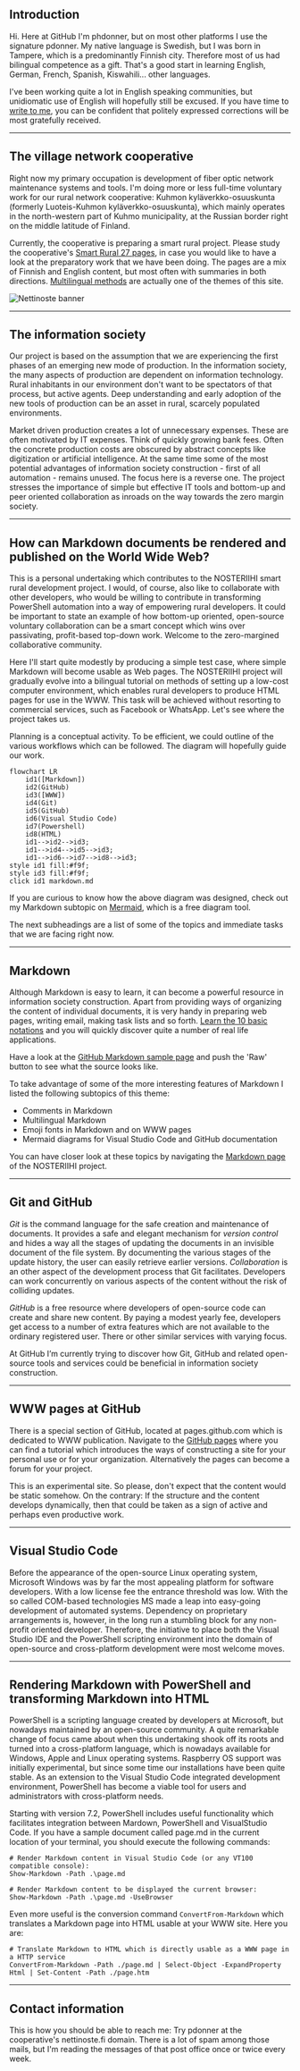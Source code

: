 ## Introduction

Hi. Here at GitHub I'm phdonner, but on most other platforms I use the signature pdonner. My native language is Swedish, but I was born in Tampere, which is a predominantly Finnish city. Therefore most of us had bilingual competence as a gift. That's a good start in learning English, German, French, Spanish, Kiswahili... other languages.

I've been working quite a lot in English speaking communities, but unidiomatic use of English will hopefully still be excused. If you have time to [write to me](https://github.com/phdonner/phdonner/blob/main/README.md#contact-information), you can be confident that politely expressed corrections will be most gratefully received.

---

## The village network cooperative

Right now my primary occupation is development of fiber optic network maintenance systems and tools. I'm doing more or less full-time voluntary work for our rural network cooperative: Kuhmon kyläverkko-osuuskunta (formerly Luoteis-Kuhmon kyläverkko-osuuskunta), which mainly operates in the north-western part of Kuhmo municipality, at the Russian border right on the middle latitude of Finland. 

Currently, the cooperative is preparing a smart rural project. Please study the cooperative's [Smart Rural 27 pages](https://nettinoste.fi/wp/category/smart-rural-27/), in case you would like to have a look at the preparatory work that we have been doing. The pages are a mix of Finnish and English content, but most often with summaries in both directions. [Multilingual methods](https://github.com/phdonner/phdonner/blob/main/README.md#multilingual-markdown) are actually one of the themes of this site.

![Nettinoste banner](https://nettinoste.fi/wp/wp-content/uploads/2014/05/copy-header_1260_240.png)

---

## The information society

Our project is based on the assumption that we are experiencing the first phases of an emerging new mode of production. In the information society, the many aspects of production are dependent on information technology. Rural inhabitants in our environment don't want to be spectators of that process, but active agents. Deep understanding and early adoption of the new tools of production can be an asset in rural, scarcely populated environments.

Market driven production creates a lot of unnecessary expenses. These are often motivated by IT expenses. Think of quickly growing bank fees. Often the concrete production costs are obscured by abstract concepts like digitization or artificial intelligence. At the same time some of the most potential advantages of information society construction - first of all automation - remains unused. The focus here is a reverse one. The project stresses the importance of simple but effective IT tools and bottom-up and peer oriented collaboration as inroads on the way towards the zero margin society.

---

## How can Markdown documents be rendered and published on the World Wide Web?

This is a personal undertaking which contributes to the NOSTERIIHI smart rural development project. I would, of course, also like to collaborate with other developers, who would be willing to contribute in transforming PowerShell automation into a way of empowering rural developers. It could be important to state an example of how bottom-up oriented, open-source voluntary collaboration can be a smart concept which wins over passivating, profit-based top-down work. Welcome to the zero-margined collaborative community.

Here I'll start quite modestly by producing a simple test case, where simple Markdown will become usable as Web pages. The NOSTERIIHI project will gradually evolve into a bilingual tutorial on methods of setting up a low-cost computer environment, which enables rural developers to produce HTML pages for use in the WWW. This task will be achieved without resorting to commercial services, such as Facebook or WhatsApp. Let's see where the project takes us.

Planning is a conceptual activity. To be efficient, we could outline of the various workflows which can be followed. The diagram will hopefully guide our work. 

```mermaid
flowchart LR
    id1([Markdown])
    id2(GitHub)
    id3([WWW])
    id4(Git)
    id5(GitHub)
    id6(Visual Studio Code)
    id7(Powershell)
    id8(HTML)
    id1-->id2-->id3;
    id1-->id4-->id5-->id3;
    id1-->id6-->id7-->id8-->id3;
style id1 fill:#f9f;
style id3 fill:#f9f;
click id1 markdown.md
```

If you are curious to know how the above diagram was designed, check out my Markdown subtopic on [Mermaid](markdown.md#mermaid-diagrams-a-way-of-visualizing-conceptual-frameworks), which is a free diagram tool. 

The next subheadings are a list of some of the topics and immediate tasks that we are facing right now.

---

## Markdown

Although Markdown is easy to learn, it can become a powerful resource in information society construction. Apart from providing ways of organizing the content of individual documents, it is very handy in preparing web pages, writing email, making task lists and so forth. [Learn the 10 basic notations](https://www.markdownguide.org/basic-syntax/) and you will quickly discover quite a number of real life applications.

Have a look at the [GitHub Markdown sample page](https://gist.github.com/rt2zz/e0a1d6ab2682d2c47746950b84c0b6ee) and push the 'Raw' button to see what the source looks like.

To take advantage of some of the more interesting features of Markdown I listed the following subtopics of this theme:

* Comments in Markdown
* Multilingual Markdown
* Emoji fonts in Markdown and on WWW pages
* Mermaid diagrams for Visual Studio Code and GitHub documentation

You can have closer look at these topics by navigating the [Markdown page](markdown.md) of the NOSTERIIHI project.

---

## Git and GitHub

*Git* is the command language for the safe creation and maintenance of documents. It provides a safe and elegant mechanism for _version control_ and hides a way all the stages of updating the documents in an invisible document of the file system. By documenting the various stages of the update history, the user can easily retrieve earlier versions. _Collaboration_ is an other aspect of the development process that Git facilitates. Developers can work concurrently on various aspects of the content without the risk of colliding updates.

*GitHub* is a free resource where developers of open-source code can create and share new content. By paying a modest yearly fee, developers get access to a number of extra features which are not available to the ordinary registered user. There or other similar services with varying focus. 

At GitHub I’m currently trying to discover how Git, GitHub and related open-source tools and services could be beneficial in information society construction. 

---

## WWW pages at GitHub

There is a special section of GitHub, located at pages.github.com which is dedicated to WWW publication. Navigate to the [GitHub pages](https://pages.github.com/) where you can find a tutorial which introduces the ways of constructing a site for your personal use or for your organization. Alternatively the pages can become a forum for your project.

This is an experimental site. So please, don't expect that the content would be static somehow. On the contrary: If the structure and the content develops dynamically, then that could be taken as a sign of active and perhaps even productive work.

---

## Visual Studio Code

Before the appearance of the open-source Linux operating system, Microsoft Windows was by far the most appealing platform for software developers. With a low license fee the entrance threshold was low. With the so called COM-based technologies MS made a leap into easy-going development of automated systems. Dependency on proprietary arrangements is, however, in the long run a stumbling block for any non-profit oriented developer. Therefore, the initiative to place both the Visual Studio IDE and the PowerShell scripting environment into the domain of open-source and cross-platform development were most welcome moves.

---

## Rendering Markdown with PowerShell and transforming Markdown into HTML

PowerShell is a scripting language created by developers at Microsoft, but nowadays maintained by an open-source community. A quite remarkable change of focus came about when this undertaking shook off its roots and turned into a cross-platform language, which is nowadays available for Windows, Apple and Linux operating systems. Raspberry OS support was initially experimental, but since some time our installations have been quite stable. As an extension to the Visual Studio Code integrated development environment, PowerShell has become a viable tool for users and administrators with cross-platform needs.

Starting with version 7.2, PowerShell includes useful functionality which facilitates integration between Mardown, PowerShell and VisualStudio Code. If you have a sample document called page.md in the current location of your terminal, you should execute the following commands:

    # Render Markdown content in Visual Studio Code (or any VT100 compatible console):
    Show-Markdown -Path .\page.md
   
    # Render Markdown content to be displayed the current browser:
    Show-Markdown -Path .\page.md -UseBrowser

Even more useful is the conversion command `ConvertFrom-Markdown` which translates a Markdown page into HTML usable at your WWW site. Here you are:

    # Translate Markdown to HTML which is directly usable as a WWW page in a HTTP service
    ConvertFrom-Markdown -Path ./page.md | Select-Object -ExpandProperty Html | Set-Content -Path ./page.htm

---

## Contact information

This is how you should be able to reach me: Try pdonner at the cooperative's nettinoste.fi domain. There is a lot of spam among those mails, but I'm reading the messages of that post office once or twice every week. 

<!---
phdonner/phdonner is a ✨ special ✨ repository because its `README.md` (this file) appears on your GitHub profile.
You can click the Preview link to take a look at your changes.
--->
